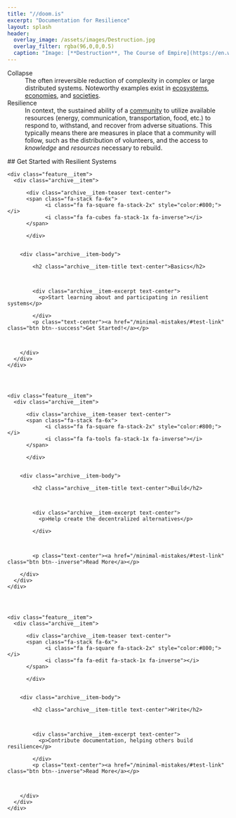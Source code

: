 ```yaml
---
title: "//doom.is"
excerpt: "Documentation for Resilience"
layout: splash
header:
  overlay_image: /assets/images/Destruction.jpg
  overlay_filter: rgba(96,0,0,0.5)
  caption: "Image: [**Destruction**, The Course of Empire](https://en.wikipedia.org/wiki/The_Course_of_Empire_(paintings))"
---
```

<dl>
<dt id="Collapse">Collapse</dt>
<dd>The often irreversible reduction of complexity in complex or large distributed systems.  Noteworthy examples exist in <a href="https://en.wikipedia.org/wiki/Ecosystem_collapse">ecosystems</a>, <a href="https://en.wikipedia.org/wiki/Economic_collapse">economies</a>, and <a href="https://en.wikipedia.org/wiki/Societal_collapse">societies</a>.</dd>

<dt id="Resilience">Resilience</dt>
<dd>In context, the sustained ability of a <a href="https://en.wikipedia.org/wiki/Community_resilience">community</a> to utilize available resources (energy, communication, transportation, food, etc.) to respond to, withstand, and recover from adverse situations. This typically means there are measures in place that a community will follow, such as the distribution of volunteers, and the access to <em>knowledge</em> and <em>resources</em> necessary to rebuild.</dd>
</dl>
## Get Started with Resilient Systems
<div class="feature__wrapper">





    <div class="feature__item">
      <div class="archive__item">

          <div class="archive__item-teaser text-center">
          <span class="fa-stack fa-6x">
                <i class="fa fa-square fa-stack-2x" style="color:#800;"></i>
                <i class="fa fa-cubes fa-stack-1x fa-inverse"></i>
          </span>

          </div>


        <div class="archive__item-body">

            <h2 class="archive__item-title text-center">Basics</h2>



            <div class="archive__item-excerpt text-center">
              <p>Start learning about and participating in resilient systems</p>

            </div>
            <p class="text-center"><a href="/minimal-mistakes/#test-link" class="btn btn--success">Get Started!</a></p>



        </div>
      </div>
    </div>




    <div class="feature__item">
      <div class="archive__item">

          <div class="archive__item-teaser text-center">
          <span class="fa-stack fa-6x">
                <i class="fa fa-square fa-stack-2x" style="color:#800;"></i>
                <i class="fa fa-tools fa-stack-1x fa-inverse"></i>
          </span>

          </div>


        <div class="archive__item-body">

            <h2 class="archive__item-title text-center">Build</h2>



            <div class="archive__item-excerpt text-center">
              <p>Help create the decentralized alternatives</p>

            </div>



            <p class="text-center"><a href="/minimal-mistakes/#test-link" class="btn btn--inverse">Read More</a></p>

        </div>
      </div>
    </div>




    <div class="feature__item">
      <div class="archive__item">

          <div class="archive__item-teaser text-center">
          <span class="fa-stack fa-6x">
                <i class="fa fa-square fa-stack-2x" style="color:#800;"></i>
                <i class="fa fa-edit fa-stack-1x fa-inverse"></i>
          </span>

          </div>


        <div class="archive__item-body">

            <h2 class="archive__item-title text-center">Write</h2>



            <div class="archive__item-excerpt text-center">
              <p>Contribute documentation, helping others build resilience</p>

            </div>
            <p class="text-center"><a href="/minimal-mistakes/#test-link" class="btn btn--inverse">Read More</a></p>



        </div>
      </div>
    </div>


</div>
